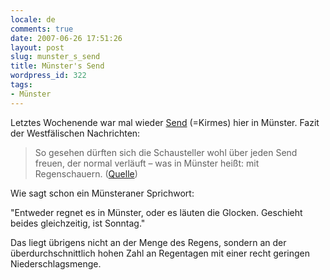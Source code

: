 ```yaml
---
locale: de
comments: true
date: 2007-06-26 17:51:26
layout: post
slug: munster_s_send
title: Münster's Send
wordpress_id: 322
tags:
- Münster
---
```


Letztes Wochenende war mal wieder [Send](http://de.wikipedia.org/wiki/Send)
(=Kirmes) hier in Münster. Fazit der Westfälischen Nachrichten:

> So gesehen dürften sich die Schausteller wohl über jeden Send freuen, der
> normal verläuft – was in Münster heißt: mit Regenschauern.
> ([Quelle](http://www.westfaelische-nachrichten.de/wna/lokales/muenster/nachrichten/?em_cnt=71581))

Wie sagt schon ein Münsteraner Sprichwort:

"Entweder regnet es in Münster, oder es läuten die Glocken. Geschieht beides
gleichzeitig, ist Sonntag."

Das liegt übrigens nicht an der Menge des Regens, sondern an der
überdurchschnittlich hohen Zahl an Regentagen mit einer recht geringen
Niederschlagsmenge.
